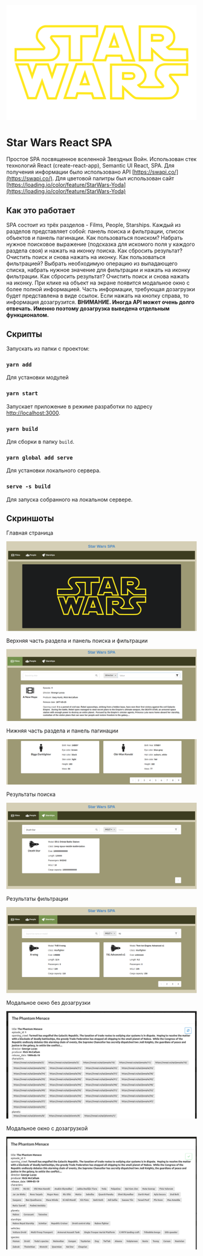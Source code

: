![Star Wars Logo](src/logo.svg "Star Wars Logo")

# Star Wars React SPA

Простое SPA посвященное вселенной Звездных Войн. 
Использован стек технологий React (create-react-app), Semantic UI React, SPA.
Для получения информации было использовано API [https://swapi.co/](https://swapi.co/).
Для цветовой палитры был использован сайт 
[https://loading.io/color/feature/StarWars-Yoda](https://loading.io/color/feature/StarWars-Yoda)

## Как это работает

SPA состоит из трёх разделов - Films, People, Starships.
Каждый из разделов представляет собой: панель поиска и фильтрации, список объектов и панель пагинации.
Как пользоваться поиском? Набрать нужное поисковое выражение (подсказка для искомого поля у каждого раздела своя) и
нажать на иконку поиска.
Как сбросить результат? Очистить поиск и снова нажать на иконку.
Как пользоваться фильтрацией? Выбрать необходимую операцию из выпадающего списка, набрать нужное значение для 
фильтрации и нажать на иконку фильтрации.
Как сбросить результат? Очистить поиск и снова нажать на иконку.
При клике на объект на экране появится модальное окно с более полной информацией. Часть информации, требующая 
дозагрузки будет представлена в виде ссылок. Если нажать на кнопку справа, то информация дозагрузится.
**ВНИМАНИЕ. Иногда API может очень долго отвечать. Именно поэтому дозагрузка выведена отдельным функционалом.**

## Скрипты

Запускать из папки с проектом:

### `yarn add`

Для установки модулей

### `yarn start`

Запускает приложение в режиме разработки по адресу [http://localhost:3000](http://localhost:3000).

### `yarn build`

Для сборки в папку `build`.

### `yarn global add serve`

Для установки локального сервера.

### `serve -s build`

Для запуска собранного на локальном сервере.

## Скриншоты

Главная страница

![Главная страница](screenshots/screenshot_1.png?raw=true "Главная страница")

Верхняя часть раздела и панель поиска и фильтрации

![Верхняя часть раздела](screenshots/screenshot_2.png?raw=true "Верхняя часть раздела")

Нижняя часть раздела и панель пагинации

![Нижняя часть раздела](screenshots/screenshot_3.png?raw=true "Нижняя часть раздела")

Результаты поиска

![Результаты поиска](screenshots/screenshot_4.png?raw=true "Результаты поиска")

Результаты фильтрации

![Результаты фильтрации](screenshots/screenshot_5.png?raw=true "Результаты фильтрации")

Модальное окно без дозагрузки

![Модальное окно без дозагрузки](screenshots/screenshot_6.png?raw=true "Модальное окно без дозагрузки")

Модальное окно с дозагрузкой

![Модальное окно с дозагрузкой](screenshots/screenshot_7.png?raw=true "Модальное окно с дозагрузкой")

